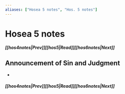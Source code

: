 ```yaml
---
aliases: ["Hosea 5 notes", "Hos. 5 notes"]
---
```

# Hosea 5 notes
##### <span class=arrow-left></span>[[hos4notes|Prev]]<span class=navigation-separator></span>[[hos5|Read]]<span class=navigation-separator></span>[[hos6notes|Next]]<span class=arrow-right></span>
## Announcement of Sin and Judgment
- 
##### <span class=arrow-left></span>[[hos4notes|Prev]]<span class=navigation-separator></span>[[hos5|Read]]<span class=navigation-separator></span>[[hos6notes|Next]]<span class=arrow-right></span>